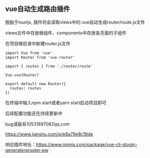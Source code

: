 ## vue自动生成路由插件

脱胎于nuxtjs, 插件将会读取views中的.vue自动生成router/route.js文件

views文件中存放根组件，components中存放各页面的子组件

在项目根目录中新建router.js文件

```
import Vue from 'vue'
import Router from 'vue-router'

import { routes } from './router/route'

Vue.use(Router)

export default new Router({
  routes: routes
})
```

在终端中输入npm start或者yarn start启动项目即可

后续配置功能还在持续更新中

bug请联系10531897082qq.com


https://www.jianshu.com/p/e8a79e8c18de


响应插件地址：https://www.npmjs.com/package/vue-cli-plugin-generatererouter-pw
